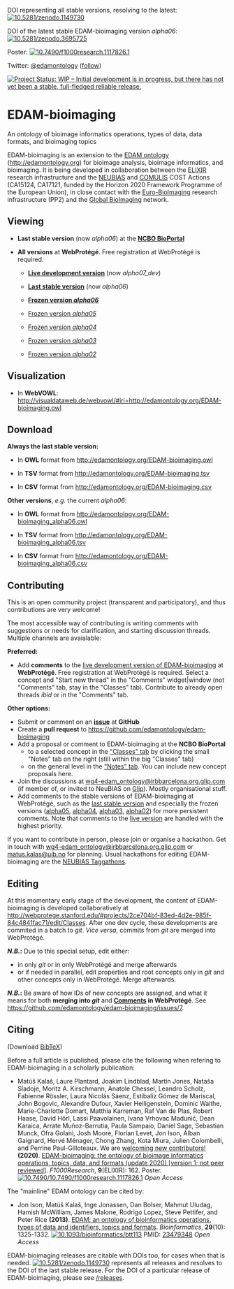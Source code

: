 DOI representing all stable versions, resolving to the latest: [![10.5281/zenodo.1149730](https://zenodo.org/badge/DOI/10.5281/zenodo.1149730.svg)](https://doi.org/10.5281/zenodo.1149730)

DOI of the latest stable EDAM-bioimaging version _alpha06_: [![10.5281/zenodo.3695725](https://zenodo.org/badge/DOI/10.5281/zenodo.3695725.svg)](https://doi.org/10.5281/zenodo.3695725)

Poster: [![10.7490/f1000research.1117826.1](https://zenodo.org/badge/DOI/10.7490/f1000research.1117826.1.svg)](https://doi.org/10.7490/f1000research.1117826.1)

Twitter: [@edamontology](http://twitter.com/edamontology) ([follow](https://twitter.com/intent/follow?original_referer=https%3A%2F%2Fgithub.com%2Fedamontology%2Fedam-bioimaging&region=follow_link&screen_name=edamontology&tw_p=followbutton))

[![Project Status: WIP – Initial development is in progress, but there has not yet been a stable, full-fledged reliable release.](https://www.repostatus.org/badges/latest/wip.svg)](https://www.repostatus.org/#wip)


# EDAM-bioimaging

An ontology of bioimage informatics operations, types of data, data formats, and bioimaging topics


EDAM-bioimaging is an extension to the [EDAM ontology](https://github.com/edamontology/edamontology) (http://edamontology.org) for bioimage analysis, bioimage informatics, and bioimaging. It is being developed in collaboration between the [ELIXIR](http://www.elixir-europe.org) research infrastructure and the [NEUBIAS](http://eubias.org/NEUBIAS) and [COMULIS](http://www.comulis.eu) COST Actions (CA15124, CA17121, funded by the Horizon 2020 Framework Programme of the European Union), in close contact with the [Euro-BioImaging](http://www.eurobioimaging.eu) research infrastructure (PP2) and the [Global BioImaging](https://globalbioimaging.org/) network.


## Viewing

 * __Last stable version__ (now _alpha06_) at the __[NCBO BioPortal](https://bioportal.bioontology.org/ontologies/EDAM-BIOIMAGING?p=classes)__
 
 * __All versions__ at __WebProtégé__. Free registration at WebProtégé is required.
 
     * __[Live development version](https://webprotege.stanford.edu/#projects/2ce704bf-83ed-4d2e-985f-84c4841fac71/edit/Classes)__ (now *alpha07_dev*)
 
     * __[Last stable version](https://webprotege.stanford.edu/#projects/60fbe82b-bd58-41e2-825d-3801c071ee47/edit/Classes)__ (now _alpha06_)
 
     * __[Frozen version *alpha06*](https://webprotege.stanford.edu/#projects/c149e738-4437-456c-843c-eb5861a36854/edit/Classes)__
 
     * [Frozen version *alpha05*](https://webprotege.stanford.edu/#projects/d9f9a5b2-d746-430a-a2cd-9aa745764079/edit/Classes)
 
     * [Frozen version *alpha04*](https://webprotege.stanford.edu/#projects/861eadbe-8e38-46fc-a59e-6d45a1b6f25e/edit/Classes)
 
     * [Frozen version *alpha03*](https://webprotege.stanford.edu/#projects/40a89525-b6d6-42f2-a4c1-88e7fb1c1f86/edit/Classes)
 
     * [Frozen version *alpha02*](https://webprotege.stanford.edu/#projects/f2cd721e-0f26-4b05-9ce2-ce20d4860442/edit/Classes)
 

## Visualization

* In __WebVOWL__: http://visualdataweb.de/webvowl/#iri=http://edamontology.org/EDAM-bioimaging.owl

 
## Download

__Always the last stable version:__

* In __OWL__ format from http://edamontology.org/EDAM-bioimaging.owl

* In __TSV__ format from http://edamontology.org/EDAM-bioimaging.tsv

* In __CSV__ format from http://edamontology.org/EDAM-bioimaging.csv


__Other versions__, _e.g._ the current _alpha06_:

* In __OWL__ format from http://edamontology.org/EDAM-bioimaging_alpha06.owl

* In __TSV__ format from http://edamontology.org/EDAM-bioimaging_alpha06.tsv

* In __CSV__ format from http://edamontology.org/EDAM-bioimaging_alpha06.csv



## Contributing

This is an open community project (transparent and participatory), and thus contributions are very welcome!

The most accessible way of contributing is writing comments with suggestions or needs for clarification, and starting discussion threads. Multiple channels are avaialable:

**Preferred:**
* Add __comments__ to the [live development version of EDAM-bioimaging](https://webprotege.stanford.edu/#projects/2ce704bf-83ed-4d2e-985f-84c4841fac71/edit/Classes) at __WebProtégé__. Free registration at WebProtégé is required. Select a concept and "Start new thread" in the "Comments" widget|window (not "Comments" tab, stay in the "Classes" tab). Contribute to already open threads _ibid_ or in the "Comments" tab.

**Other options:**
* Submit or comment on an [__issue__](https://github.com/edamontology/edam-bioimaging/issues) at __GitHub__
* Create a __pull request__ to https://github.com/edamontology/edam-bioimaging
* Add a proposal or comment to EDAM-bioimaging at the __NCBO BioPortal__
    * to a selected concept in the ["Classes" tab](https://bioportal.bioontology.org/ontologies/EDAM-BIOIMAGING/?p=classes) by clicking the small "Notes" tab on the right (still within the big "Classes" tab)
    * on the general level in the ["Notes" tab](https://bioportal.bioontology.org/ontologies/EDAM-BIOIMAGING/?p=notes). You can include new concept proposals here.
* Join the discussions at wg4-edam_ontology@irbbarcelona.org.glip.com (if member of, or invited to NeuBIAS on [Glip](https://app.glip.com/)). Mostly organisational stuff.
* Add comments to the stable versions of EDAM-bioimaging at WebProtégé, such as the [last stable version](https://webprotege.stanford.edu/#projects/60fbe82b-bd58-41e2-825d-3801c071ee47/edit/Classes) and especially the frozen versions ([alpha05](https://webprotege.stanford.edu/#projects/d9f9a5b2-d746-430a-a2cd-9aa745764079/edit/Classes), [alpha04](https://webprotege.stanford.edu/#projects/861eadbe-8e38-46fc-a59e-6d45a1b6f25e/edit/Classes), [alpha03](https://webprotege.stanford.edu/#projects/40a89525-b6d6-42f2-a4c1-88e7fb1c1f86/edit/Classes), [alpha02](https://webprotege.stanford.edu/#projects/f2cd721e-0f26-4b05-9ce2-ce20d4860442/edit/Classes)) for more persistent comments. Note that comments to the [live version](https://webprotege.stanford.edu/#projects/2ce704bf-83ed-4d2e-985f-84c4841fac71/edit/Classes) are handled with the highest priority.

If you want to contribute in person, please join or organise a hackathon. Get in touch with wg4-edam_ontology@irbbarcelona.org.glip.com or matus.kalas@uib.no for planning. Usual hackathons for editing EDAM-bioimaging are the [NEUBIAS Taggathons](http://eubias.org/NEUBIAS/what-is-taggathon/).


## Editing

At this momentary early stage of the development, the content of EDAM-bioimaging is developed collaboratively at http://webprotege.stanford.edu/#projects/2ce704bf-83ed-4d2e-985f-84c4841fac71/edit/Classes. After one dev cycle, these developments are commited in a batch to _git_. _Vice versa_, commits from _git_ are merged into WebProtégé.

**_N.B._:** Due to this special setup, edit either:
* in only _git_ or in only WebProtégé and merge afterwards
* or if needed in parallel, edit properties and root concepts only in _git_ and other concepts only in WebProtégé. Merge afterwards.

**_N.B._:** Be aware of how IDs of new concepts are assigned, and what it means for both **merging into _git_** and **[Comments](https://webprotege.stanford.edu/#projects/2ce704bf-83ed-4d2e-985f-84c4841fac71/edit/Comments) in WebProtégé**. See https://github.com/edamontology/edam-bioimaging/issues/7.


## Citing

(Download [BibTeX](https://raw.githubusercontent.com/edamontology/edam-bioimaging/master/CITATION.bib))

Before a full article is published, please cite the following when refering to EDAM-bioimaging in a scholarly publication:

 * Matúš Kalaš, Laure Plantard, Joakim Lindblad, Martin Jones, Nataša Sladoje, Moritz A. Kirschmann, Anatole Chessel, Leandro Scholz, Fabienne Rössler, Laura Nicolás Sáenz, Estibaliz Gómez de Mariscal, John Bogovic, Alexandre Dufour, Xavier Heiligenstein, Dominic Waithe, Marie-Charlotte Domart, Matthia Karreman, Raf Van de Plas, Robert Haase, David Hörl, Lassi Paavolainen, Ivana Vrhovac Madunić, Dean Karaica, Arrate Muñoz-Barrutia, Paula Sampaio, Daniel Sage, Sebastian Munck, Ofra Golani, Josh Moore, Florian Levet, Jon Ison, Alban Gaignard, Hervé Ménager, Chong Zhang, Kota Miura, Julien Colombelli, and Perrine Paul-Gilloteaux. We are [welcoming new contributors!](https://github.com/edamontology/edam-bioimaging#contributing) **(2020)**. [EDAM-bioimaging: the ontology of bioimage informatics operations, topics, data, and formats (update 2020) [version 1; not peer reviewed]](https://f1000research.com/posters/9-162). _F1000Research_, **9**(ELIXIR): 162. Poster. [![10.7490/10.7490/f1000research.1117826.1](https://zenodo.org/badge/DOI/10.7490/f1000research.1117826.1.svg)](https://doi.org/10.7490/f1000research.1117826.1) _Open Access_

The "mainline" EDAM ontology can be cited by:

 * Jon Ison, Matúš Kalaš, Inge Jonassen, Dan Bolser, Mahmut Uludag, Hamish McWilliam, James Malone, Rodrigo Lopez, Steve Pettifer, and Peter Rice **(2013)**. [EDAM: an ontology of bioinformatics operations, types of data and identifiers, topics and formats](http://bioinformatics.oxfordjournals.org/content/29/10/1325.full). _Bioinformatics_, **29**(10): 1325-1332.
[![10.1093/bioinformatics/btt113](https://zenodo.org/badge/DOI/10.1093/bioinformatics/btt113.svg)](https://doi.org/10.1093/bioinformatics/btt113) PMID: [23479348](http://www.ncbi.nlm.nih.gov/pubmed/23479348) _Open Access_

EDAM-bioimaging releases are citable with DOIs too, for cases when that is needed. [![10.5281/zenodo.1149730](https://zenodo.org/badge/DOI/10.5281/zenodo.1149730.svg)](https://doi.org/10.5281/zenodo.1149730) represents all releases and resolves to the DOI of the last stable release. For the DOI of a particular release of EDAM-bioimaging, please see [/releases](https://github.com/edamontology/edam-bioimaging/tree/master/releases).
